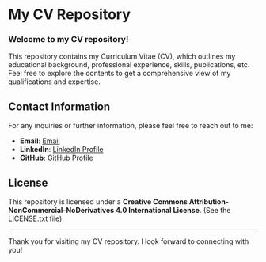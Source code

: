 # My CV Repository

### Welcome to my CV repository! 

This repository contains my Curriculum Vitae (CV), which outlines my educational background, professional experience, skills, publications, etc. Feel free to explore the contents to get a comprehensive view of my qualifications and expertise.


## Contact Information

For any inquiries or further information, please feel free to reach out to me:

- **Email**: [Email](mailto:adriandc1989@gmail.com)
- **LinkedIn**: [LinkedIn Profile](https://www.linkedin.com/in/adrian-dominguez-castro-44b51a221/)
- **GitHub**: [GitHub Profile](https://github.com/DrAdrianDC)



## License
This repository is licensed under a **Creative Commons Attribution-NonCommercial-NoDerivatives 4.0 International License**. (See the LICENSE.txt file).

---

Thank you for visiting my CV repository. I look forward to connecting with you!


